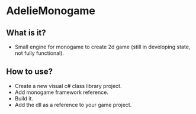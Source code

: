 # AdelieMonogame
## What is it?
- Small engine for monogame to create 2d game (still in developing state, not fully functional).
## How to use?
- Create a new visual c# class library project.
- Add monogame framework reference.
- Build it.
- Add the dll as a reference to your game project.
